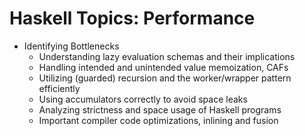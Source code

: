 # Haskell Topics: Performance

* Identifying Bottlenecks
  - Understanding lazy evaluation schemas and their implications
  - Handling intended and unintended value memoization, CAFs
  - Utilizing (guarded) recursion and the worker/wrapper pattern efficiently
  - Using accumulators correctly to avoid space leaks
  - Analyzing strictness and space usage of Haskell programs
  - Important compiler code optimizations, inlining and fusion
